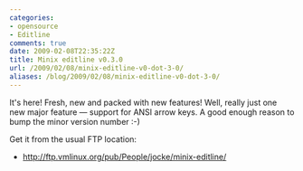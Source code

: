 ```yaml
---
categories:
- opensource
- Editline
comments: true
date: 2009-02-08T22:35:22Z
title: Minix editline v0.3.0
url: /2009/02/08/minix-editline-v0-dot-3-0/
aliases: /blog/2009/02/08/minix-editline-v0-dot-3-0/
---
```


It's here!  Fresh, new and packed with new features!  Well, really just
one new major feature — support for ANSI arrow keys.  A good enough
reason to bump the minor version number :-)

Get it from the usual FTP location:

* http://ftp.vmlinux.org/pub/People/jocke/minix-editline/
